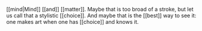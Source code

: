 
[[mind|Mind]] [[and]] [[matter]]. Maybe that is too broad of a stroke, but let us call that a stylistic [[choice]]. And maybe that is the [[best]] way to see it: one makes art when one has [[choice]] and knows it.